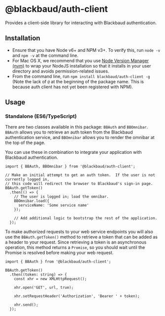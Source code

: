 # @blackbaud/auth-client
Provides a client-side library for interacting with Blackbaud authentication.

## Installation

- Ensure that you have Node v6+ and NPM v3+. To verify this, run `node -v` and `npm -v` at the command line.
- For Mac OS X, we recommend that you use [Node Version Manager (nvm)](https://github.com/creationix/nvm) to wrap your NodeJS installation so that it installs in your user directory and avoids permission-related issues.
- From the command line, run `npm install blackbaud/auth-client -g` (Note the lack of `@` at the beginning of the package name.  This is because auth client has not yet been registered with NPM).

## Usage

### Standalone (ES6/TypeScript)

There are two classes available in this package: `BBAuth` and `BBOmnibar`.  `BBAuth` allows you to retrieve an auth token from the Blackbaud authentication service, and `BBOmnibar` allows you to render the omnibar at the top of the page.

You can use these in combination to integrate your application with Blackbaud authentication.

```
import { BBAuth, BBOmnibar } from '@blackbaud/auth-client';

// Make an initial attempt to get an auth token.  If the user is not currently logged in,
// this code will redirect the browser to Blackbaud's sign-in page.
BBAuth.getToken()
  .then(() => {
    // The user is logged in; load the omnibar.
    BBOmnibar.load({
      serviceName: 'Some service name'
    });

    // Add additional logic to bootstrap the rest of the application.
  });
```

To make authorized requests to your web service endpoints you will also use the `BBAuth.getToken()` method to retrieve a token that can be added as a header to your request.  Since retrieving a token is an asynchronous operation, this method returns a `Promise`, so you should wait until the Promise is resolved before making your web request.

```
import { BBAuth } from '@blackbaud/auth-client';

BBAuth.getToken()
  .then((token: string) => {
    const xhr = new XMLHttpRequest();

    xhr.open('GET', url, true);

    xhr.setRequestHeader('Authorization', 'Bearer ' + token);

    xhr.send();
  });
```
